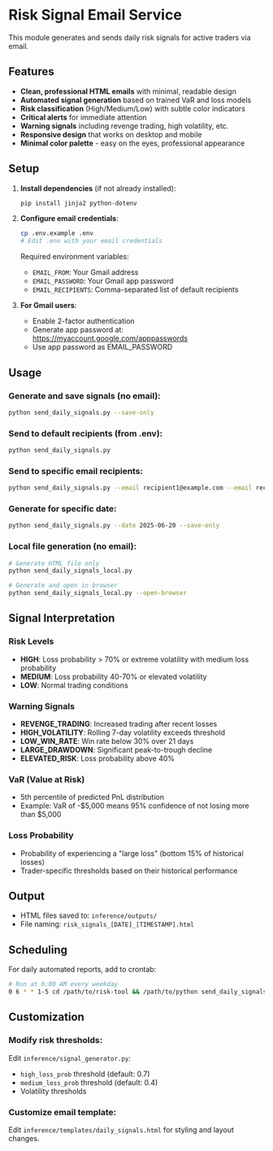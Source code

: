 # Risk Signal Email Service

This module generates and sends daily risk signals for active traders via email.

## Features

- **Clean, professional HTML emails** with minimal, readable design
- **Automated signal generation** based on trained VaR and loss models
- **Risk classification** (High/Medium/Low) with subtle color indicators
- **Critical alerts** for immediate attention
- **Warning signals** including revenge trading, high volatility, etc.
- **Responsive design** that works on desktop and mobile
- **Minimal color palette** - easy on the eyes, professional appearance

## Setup

1. **Install dependencies** (if not already installed):
   ```bash
   pip install jinja2 python-dotenv
   ```

2. **Configure email credentials**:
   ```bash
   cp .env.example .env
   # Edit .env with your email credentials
   ```

   Required environment variables:
   - `EMAIL_FROM`: Your Gmail address
   - `EMAIL_PASSWORD`: Your Gmail app password
   - `EMAIL_RECIPIENTS`: Comma-separated list of default recipients

3. **For Gmail users**:
   - Enable 2-factor authentication
   - Generate app password at: https://myaccount.google.com/apppasswords
   - Use app password as EMAIL_PASSWORD

## Usage

### Generate and save signals (no email):
```bash
python send_daily_signals.py --save-only
```

### Send to default recipients (from .env):
```bash
python send_daily_signals.py
```

### Send to specific email recipients:
```bash
python send_daily_signals.py --email recipient1@example.com --email recipient2@example.com
```

### Generate for specific date:
```bash
python send_daily_signals.py --date 2025-06-20 --save-only
```

### Local file generation (no email):
```bash
# Generate HTML file only
python send_daily_signals_local.py

# Generate and open in browser
python send_daily_signals_local.py --open-browser
```

## Signal Interpretation

### Risk Levels
- **HIGH**: Loss probability > 70% or extreme volatility with medium loss probability
- **MEDIUM**: Loss probability 40-70% or elevated volatility
- **LOW**: Normal trading conditions

### Warning Signals
- **REVENGE_TRADING**: Increased trading after recent losses
- **HIGH_VOLATILITY**: Rolling 7-day volatility exceeds threshold
- **LOW_WIN_RATE**: Win rate below 30% over 21 days
- **LARGE_DRAWDOWN**: Significant peak-to-trough decline
- **ELEVATED_RISK**: Loss probability above 40%

### VaR (Value at Risk)
- 5th percentile of predicted PnL distribution
- Example: VaR of -$5,000 means 95% confidence of not losing more than $5,000

### Loss Probability
- Probability of experiencing a "large loss" (bottom 15% of historical losses)
- Trader-specific thresholds based on their historical performance

## Output

- HTML files saved to: `inference/outputs/`
- File naming: `risk_signals_[DATE]_[TIMESTAMP].html`

## Scheduling

For daily automated reports, add to crontab:
```bash
# Run at 6:00 AM every weekday
0 6 * * 1-5 cd /path/to/risk-tool && /path/to/python send_daily_signals.py --email team@example.com
```

## Customization

### Modify risk thresholds:
Edit `inference/signal_generator.py`:
- `high_loss_prob` threshold (default: 0.7)
- `medium_loss_prob` threshold (default: 0.4)
- Volatility thresholds

### Customize email template:
Edit `inference/templates/daily_signals.html` for styling and layout changes.

